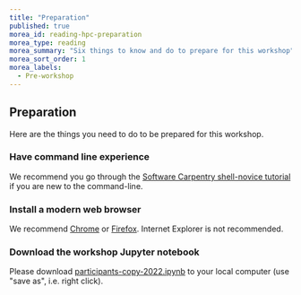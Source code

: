 ```yaml
---
title: "Preparation"
published: true
morea_id: reading-hpc-preparation
morea_type: reading
morea_summary: "Six things to know and do to prepare for this workshop"
morea_sort_order: 1
morea_labels:
  - Pre-workshop
---
```


## Preparation 

Here are the things you need to do to be prepared for this workshop.

### Have command line experience

We recommend you go through the [Software Carpentry shell-novice tutorial](https://swcarpentry.github.io/shell-novice/) if you are new to the command-line.

### Install a modern web browser

We recommend [Chrome](https://www.google.com/chrome/) or [Firefox](https://www.mozilla.org/en-US/firefox/).  Internet Explorer is not recommended.

### Download the workshop Jupyter notebook

Please download [participants-copy-2022.ipynb](code/participants-copy-2022.ipynb) to your local computer (use "save as", i.e. right click).
